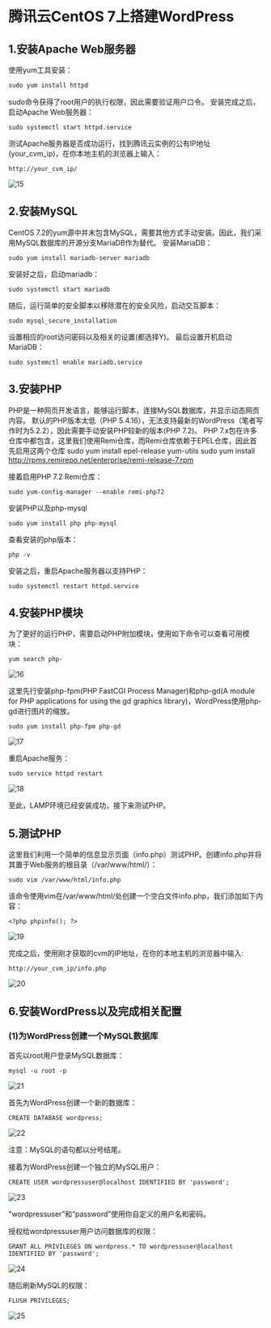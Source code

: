 # 腾讯云CentOS 7上搭建WordPress

## 1.安装Apache Web服务器

使用yum工具安装：

 

```c
sudo yum install httpd
```

sudo命令获得了root用户的执行权限，因此需要验证用户口令。
 安装完成之后，启动Apache Web服务器：

 

```
sudo systemctl start httpd.service
```

测试Apache服务器是否成功运行，找到腾讯云实例的公有IP地址(your_cvm_ip)，在你本地主机的浏览器上输入：

 

```
http://your_cvm_ip/
```

![15](../image/15.png)

## 2.安装MySQL

CentOS 7.2的yum源中并末包含MySQL，需要其他方式手动安装。因此，我们采用MySQL数据库的开源分支MariaDB作为替代。
 安装MariaDB：

 

```
sudo yum install mariadb-server mariadb
```

安装好之后，启动mariadb：

 

```
sudo systemctl start mariadb
```

随后，运行简单的安全脚本以移除潜在的安全风险，启动交互脚本：

 

```
sudo mysql_secure_installation
```

设置相应的root访问密码以及相关的设置(都选择Y)。
 最后设置开机启动MariaDB：

 

```
sudo systemctl enable mariadb.service
```

## 3.安装PHP

PHP是一种网页开发语言，能够运行脚本，连接MySQL数据库，并显示动态网页内容。
默认的PHP版本太低（PHP 5.4.16），无法支持最新的WordPress（笔者写作时为5.2.2），因此需要手动安装PHP较新的版本(PHP 7.2)。
PHP 7.x包在许多仓库中都包含，这里我们使用Remi仓库，而Remi仓库依赖于EPEL仓库，因此首先启用这两个仓库
sudo yum install epel-release yum-utils
sudo yum install http://rpms.remirepo.net/enterprise/remi-release-7.rpm



接着启用PHP 7.2 Remi仓库：

 

```
sudo yum-config-manager --enable remi-php72
```

安装PHP以及php-mysql

 

```
sudo yum install php php-mysql
```

查看安装的php版本：

 

```
php -v
```

安装之后，重启Apache服务器以支持PHP：

 

```
sudo systemctl restart httpd.service
```

## 4.安装PHP模块

为了更好的运行PHP，需要启动PHP附加模块，使用如下命令可以查看可用模块：

 

```
yum search php-
```

![16](../image/16.png)

这里先行安装php-fpm(PHP FastCGI Process Manager)和php-gd(A module for PHP applications for using the gd graphics library)，WordPress使用php-gd进行图片的缩放。

 

```
sudo yum install php-fpm php-gd
```

![17](../image/17.png)

重启Apache服务：

 

```
sudo service httpd restart
```

![18](../image/18.png)

至此，LAMP环境已经安装成功，接下来测试PHP。

## 5.测试PHP

这里我们利用一个简单的信息显示页面（info.php）测试PHP。创建info.php并将其置于Web服务的根目录（/var/www/html/）：

 

```
sudo vim /var/www/html/info.php
```

该命令使用vim在/var/www/html/处创建一个空白文件info.php，我们添加如下内容：

 

```
<?php phpinfo(); ?>
```

![19](../image/19.png)

完成之后，使用刚才获取的cvm的IP地址，在你的本地主机的浏览器中输入:

 

```
http://your_cvm_ip/info.php
```

![20](../image/20.png)

## 6.安装WordPress以及完成相关配置

### (1)为WordPress创建一个MySQL数据库

首先以root用户登录MySQL数据库：

 

```
mysql -u root -p
```

![21](../image/21.png)

首先为WordPress创建一个新的数据库：

 

```
CREATE DATABASE wordpress;
```

![22](../image/22.png)

注意：MySQL的语句都以分号结尾。

接着为WordPress创建一个独立的MySQL用户：

 

```
CREATE USER wordpressuser@localhost IDENTIFIED BY 'password';
```

![23](../image/23.png)

"wordpressuser”和“password”使用你自定义的用户名和密码。

授权给wordpressuser用户访问数据库的权限：

 

```
GRANT ALL PRIVILEGES ON wordpress.* TO wordpressuser@localhost IDENTIFIED BY 'password';
```

![24](../image/24.png)

随后刷新MySQL的权限：

 

```
FLUSH PRIVILEGES;
```

![25](../image/25.png)